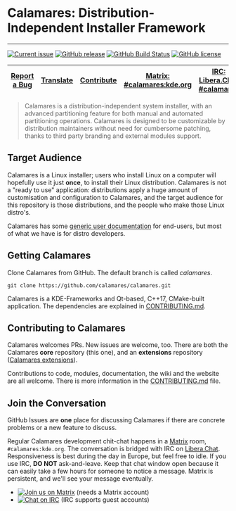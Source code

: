 <!-- SPDX-FileCopyrightText: no
     SPDX-License-Identifier: CC0-1.0
-->

# Calamares: Distribution-Independent Installer Framework
---------

[![Current issue](https://img.shields.io/badge/issue-in_progress-FE9B48)](https://github.com/calamares/calamares/labels/hacking%3A%20in-progress)
[![GitHub release](https://img.shields.io/github/release/calamares/calamares.svg)](https://github.com/calamares/calamares/releases)
[![GitHub Build Status](https://img.shields.io/github/actions/workflow/status/calamares/calamares/push.yml)](https://github.com/calamares/calamares/actions?query=workflow%3Aci)
[![GitHub license](https://img.shields.io/badge/license-Multiple-green)](https://github.com/calamares/calamares/tree/calamares/LICENSES)


| [Report a Bug](https://github.com/calamares/calamares/issues/new) | [Translate](https://app.transifex.com/calamares/calamares/) | [Contribute](CONTRIBUTING.md) | [Matrix: #calamares:kde.org](https://webchat.kde.org/#/room/%23calamares:kde.org) | [IRC: Libera.Chat #calamares](https://kiwiirc.com/client/irc.libera.chat/#calamares) | [Wiki](https://github.com/calamares/calamares/wiki) |
|:--:|:--:|:--:|:--:|:--:|:--:|


> Calamares is a distribution-independent system installer, with an advanced partitioning
> feature for both manual and automated partitioning operations. Calamares is designed to
> be customizable by distribution maintainers without need for cumbersome patching,
> thanks to third party branding and external modules support.

## Target Audience

Calamares is a Linux installer; users who install Linux on a computer will hopefully
use it just **once**, to install their Linux distribution. Calamares is not
a "ready to use" application: distributions apply a huge amount of customisation
and configuration to Calamares, and the target audience for this repository
is those distributions, and the people who make those Linux distro's.

Calamares has some [generic user documentation](https://calamares.io/docs/users-guide/)
for end-users, but most of what we have is for distro developers.

## Getting Calamares

Clone Calamares from GitHub. The default branch is called *calamares*.

```
git clone https://github.com/calamares/calamares.git
```

Calamares is a KDE-Frameworks and Qt-based, C++17, CMake-built application.
The dependencies are explained in [CONTRIBUTING.md](CONTRIBUTING.md).

## Contributing to Calamares

Calamares welcomes PRs. New issues are welcome, too.
There are both the Calamares **core** repository (this one),
and an **extensions** repository ([Calamares extensions](https://github.com/calamares/calamares-extensions)).

Contributions to code, modules, documentation, the wiki and the website are all welcome.
There is more information in the [CONTRIBUTING.md](CONTRIBUTING.md) file.

## Join the Conversation

GitHub Issues are **one** place for discussing Calamares if there are concrete
problems or a new feature to discuss.

Regular Calamares development chit-chat happens in a [Matrix](https://matrix.org/)
room, `#calamares:kde.org`. The conversation is bridged with IRC
on [Libera.Chat](https://libera.chat/).
Responsiveness is best during the day
in Europe, but feel free to idle. If you use IRC, **DO NOT** ask-and-leave. Keep
that chat window open because it can easily take a few hours for
someone to notice a message.
Matrix is persistent, and we'll see your message eventually.

* [![Join us on Matrix](https://img.shields.io/badge/Matrix-%23calamares:kde.org-blue)](https://webchat.kde.org/#/room/%23calamares:kde.org) (needs a Matrix account)
* [![Chat on IRC](https://img.shields.io/badge/IRC-Libera.Chat%20%23calamares-green)](https://kiwiirc.com/client/irc.libera.chat/#calamares) (IRC supports guest accounts)
